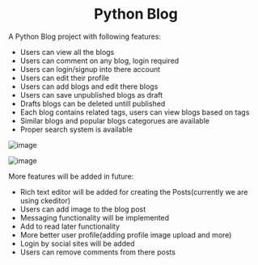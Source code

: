 <h1 align="center">Python Blog</h1>

A Python Blog project with following features:
  - Users can view all the blogs 
  - Users can comment on any blog, login required
  - Users can login/signup into there account
  - Users can edit their profile
  - Users can add blogs and edit there blogs
  - Users can save unpublished blogs as draft
  - Drafts blogs can be deleted untill published
  - Each blog contains related tags, users can view blogs based on tags
  - Similar blogs and popular blogs categorues are available
  - Proper search system is available 



![image](https://user-images.githubusercontent.com/37900854/156887154-7d0fcdd4-1481-4f96-adf3-25ac151bf468.png)


![image](https://user-images.githubusercontent.com/37900854/156887216-caf20741-1103-4fab-9b9e-2022f5d45f43.png)


More features will be added in future:
  - Rich text editor will be added for creating the Posts(currently we are using ckeditor)
  - Users can add image to the blog post
  - Messaging functionality will be implemented
  - Add to read later functionality
  - More better user profile(adding profile image upload and more)
  - Login by social sites will be added
  - Users can remove comments from there posts
  
  
